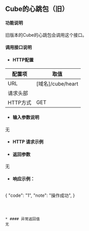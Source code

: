 ## Cube的心跳包（旧）

#### 功能说明

旧版本的Cube的心跳包会调用这个接口。

#### 调用接口说明

* #### HTTP配置

| 配置项 | 取值 |
| --- | --- |
| URL | \[域名\]/cube/heart |
| 请求头部 |  |
| HTTP方式 | GET |

* #### 输入参数说明

无


* #### HTTP 请求示例

* #### 返回参数

无


* #### 响应示例：

  ```json
{
    "code": "1",
    "note": "操作成功",
}
```



* #### 异常返回值
无












